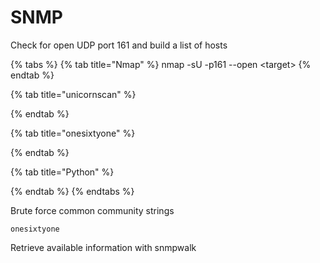 # SNMP

Check for open UDP port 161 and build a list of hosts

{% tabs %}
{% tab title="Nmap" %}
nmap -sU -p161 --open &lt;target&gt; 
{% endtab %}

{% tab title="unicornscan" %}

{% endtab %}

{% tab title="onesixtyone" %}

{% endtab %}

{% tab title="Python" %}

{% endtab %}
{% endtabs %}

Brute force common community strings 

```text
onesixtyone
```

Retrieve available information with snmpwalk

